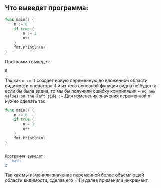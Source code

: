## Что выведет программа:

```go
func main() {
    n := 0
    if true {
        n := 1
        n++
    }
    fmt.Println(n)
}
```

Программа выведет:
```bash
0
```

Так как `n := 1` создает новую переменную во вложенной
области видимости оператора if и из тела основной функции
видна не будет, а если бы была видна, то мы бы получили 
ошибку компиляции ~ `no new values on the left side :=`
Для изменения значения переменной n нужно сделать так:

```go
func main() {
    n := 0
    if true {
        n = 1
        n++
    }
    fmt.Println(n)
}


Программа выведет:
```bash
2
```
Так как мы изменили значение переменной более объемлющей
области видимости, сделав его = 1 и далее применили инкремент.
